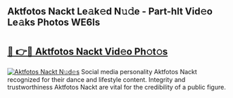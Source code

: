 ## Aktfotos Nackt Le𝚊k𝚎d N𝚞𝚍e - Part-hlt Vid𝚎o Le𝚊ks Photos WE6ls

# <h2><a href="http://fb2qxp6.evod.top/?m=Aktfotos+Nackt">🔗 👉🔴 Aktfotos Nackt Vid𝚎o Ph𝚘t𝚘s</a></h2>

[![Aktfotos Nackt N𝚞d𝚎s](https://i.imgur.com/8V9OHl7.gif)](http://fb2qxp6.evod.top/?m=Aktfotos+Nackt)
Social media personality Aktfotos Nackt recognized for their dance and lifestyle content. Integrity and trustworthiness Aktfotos Nackt are vital for the credibility of a public figure. 

